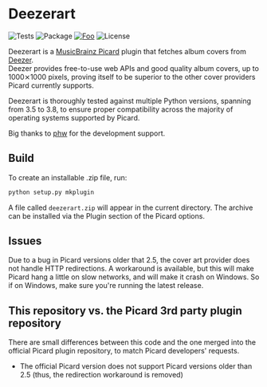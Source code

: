 # Deezerart

![Tests](https://github.com/livingsilver94/deezerart/workflows/Tests/badge.svg) ![Package](https://github.com/livingsilver94/deezerart/workflows/Package/badge.svg) [![Foo](https://img.shields.io/badge/Picard-official-blue)](https://github.com/metabrainz/picard-plugins/tree/2.0/plugins/deezerart) ![License](https://img.shields.io/github/license/livingsilver94/deezerart?label=License)

Deezerart is a [MusicBrainz Picard](https://picard.musicbrainz.org) plugin that fetches album covers from [Deezer](https://www.deezer.com).\
Deezer provides free-to-use web APIs and good quality album covers, up to 1000⨯1000 pixels, proving itself to be superior to the other cover providers Picard currently supports.

Deezerart is thoroughly tested against multiple Python versions, spanning from 3.5 to 3.8, to ensure proper compatibility across the majority of operating systems supported by Picard.

Big thanks to [phw](https://github.com/phw/) for the development support.

## Build

To create an installable .zip file, run:
```bash
python setup.py mkplugin
```
A file called `deezerart.zip` will appear in the current directory. The archive can be installed via the Plugin section of the Picard options.

## Issues

Due to a bug in Picard versions older that 2.5, the cover art provider does not handle HTTP redirections. A workaround is available, but this will make Picard hang a little on slow networks, and will make it crash on Windows. So if on Windows, make sure you're running the latest release.

## This repository vs. the Picard 3rd party plugin repository

There are small differences between this code and the one merged into the official Picard plugin repository, to match Picard developers' requests.

 - The official Picard version does not support Picard versions older than 2.5 (thus, the redirection workaround is removed)
